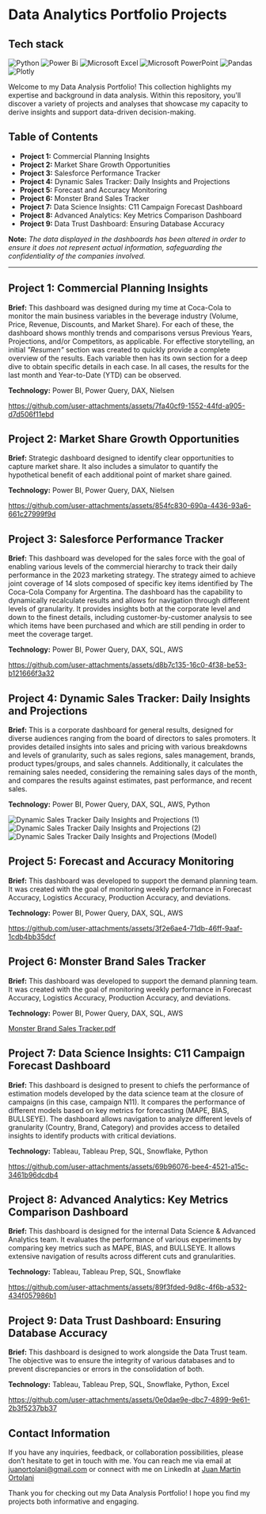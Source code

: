 # Data Analytics Portfolio Projects

## Tech stack
![Python](https://img.shields.io/badge/python-3670A0?style=for-the-badge&logo=python&logoColor=ffdd54)
![Power Bi](https://img.shields.io/badge/power_bi-F2C811?style=for-the-badge&logo=powerbi&logoColor=black)
![Microsoft Excel](https://img.shields.io/badge/Microsoft_Excel-217346?style=for-the-badge&logo=microsoft-excel&logoColor=white)
![Microsoft PowerPoint](https://img.shields.io/badge/Microsoft_PowerPoint-B7472A?style=for-the-badge&logo=microsoft-powerpoint&logoColor=white)
![Pandas](https://img.shields.io/badge/pandas-%23150458.svg?style=for-the-badge&logo=pandas&logoColor=white)
![Plotly](https://img.shields.io/badge/Plotly-3F4F75.svg?style=for-the-badge&logo=Plotly&logoColor=white)

Welcome to my Data Analysis Portfolio! This collection highlights my expertise and background in data analysis. Within this repository, you'll discover a variety of projects and analyses that showcase my capacity to derive insights and support data-driven decision-making.

## Table of Contents

- **Project 1:** Commercial Planning Insights
- **Project 2:** Market Share Growth Opportunities
- **Project 3:** Salesforce Performance Tracker
- **Project 4:** Dynamic Sales Tracker: Daily Insights and Projections
- **Project 5:** Forecast and Accuracy Monitoring
- **Project 6:** Monster Brand Sales Tracker
- **Project 7:** Data Science Insights: C11 Campaign Forecast Dashboard
- **Project 8:** Advanced Analytics: Key Metrics Comparison Dashboard
- **Project 9:** Data Trust Dashboard: Ensuring Database Accuracy

**Note:** *The data displayed in the dashboards has been altered in order to ensure it does not represent actual information, safeguarding the confidentiality of the companies involved.*

---
## Project 1: Commercial Planning Insights

**Brief:** This dashboard was designed during my time at Coca-Cola to monitor the main business variables in the beverage industry (Volume, Price, Revenue, Discounts, and Market Share). For each of these, the dashboard shows monthly trends and comparisons versus Previous Years, Projections, and/or Competitors, as applicable.
For effective storytelling, an initial *"Resumen"* section was created to quickly provide a complete overview of the results. Each variable then has its own section for a deep dive to obtain specific details in each case.
In all cases, the results for the last month and Year-to-Date (YTD) can be observed.

**Technology:** Power BI, Power Query, DAX, Nielsen

https://github.com/user-attachments/assets/7fa40cf9-1552-44fd-a905-d7d506f11ebd

## Project 2: Market Share Growth Opportunities

**Brief:** Strategic dashboard designed to identify clear opportunities to capture market share.
It also includes a simulator to quantify the hypothetical benefit of each additional point of market share gained.

**Technology:** Power BI, Power Query, DAX, Nielsen

https://github.com/user-attachments/assets/854fc830-690a-4436-93a6-661c27999f9d

## Project 3: Salesforce Performance Tracker

**Brief:** This dashboard was developed for the sales force with the goal of enabling various levels of the commercial hierarchy to track their daily performance in the 2023 marketing strategy. The strategy aimed to achieve joint coverage of 14 slots composed of specific key items identified by The Coca-Cola Company for Argentina.
The dashboard has the capability to dynamically recalculate results and allows for navigation through different levels of granularity. It provides insights both at the corporate level and down to the finest details, including customer-by-customer analysis to see which items have been purchased and which are still pending in order to meet the coverage target.

**Technology:** Power BI, Power Query, DAX, SQL, AWS

https://github.com/user-attachments/assets/d8b7c135-16c0-4f38-be53-b121666f3a32

## Project 4: Dynamic Sales Tracker: Daily Insights and Projections

**Brief:** This is a corporate dashboard for general results, designed for diverse audiences ranging from the board of directors to sales promoters. It provides detailed insights into sales and pricing with various breakdowns and levels of granularity, such as sales regions, sales management, brands, product types/groups, and sales channels.
Additionally, it calculates the remaining sales needed, considering the remaining sales days of the month, and compares the results against estimates, past performance, and recent sales.

**Technology:** Power BI, Power Query, DAX, SQL, AWS, Python

![Dynamic Sales Tracker Daily Insights and Projections (1)](https://github.com/user-attachments/assets/a983306d-3d01-4b32-9bad-ff7d68656940)
![Dynamic Sales Tracker Daily Insights and Projections (2)](https://github.com/user-attachments/assets/c8ea5441-6fd2-47c7-9d7f-91cffa3aba76)
![Dynamic Sales Tracker Daily Insights and Projections (Model)](https://github.com/user-attachments/assets/f7d4152c-6018-4584-902e-39c1a6065e25)

## Project 5: Forecast and Accuracy Monitoring

**Brief:** This dashboard was developed to support the demand planning team. It was created with the goal of monitoring weekly performance in Forecast Accuracy, Logistics Accuracy, Production Accuracy, and deviations. 

**Technology:** Power BI, Power Query, DAX, SQL, AWS

https://github.com/user-attachments/assets/3f2e6ae4-71db-46ff-9aaf-1cdb4bb35dcf

## Project 6: Monster Brand Sales Tracker

**Brief:** This dashboard was developed to support the demand planning team. It was created with the goal of monitoring weekly performance in Forecast Accuracy, Logistics Accuracy, Production Accuracy, and deviations. 

**Technology:** Power BI, Power Query, DAX, SQL, AWS

[Monster Brand Sales Tracker.pdf](https://github.com/user-attachments/files/17099900/Monster.Brand.Sales.Tracker.pdf)

## Project 7: Data Science Insights: C11 Campaign Forecast Dashboard

**Brief:** This dashboard is designed to present to chiefs the performance of estimation models developed by the data science team at the closure of campaigns (in this case, campaign N11). It compares the performance of different models based on key metrics for forecasting (MAPE, BIAS, BULLSEYE). The dashboard allows navigation to analyze different levels of granularity (Country, Brand, Category) and provides access to detailed insights to identify products with critical deviations.

**Technology:** Tableau, Tableau Prep, SQL, Snowflake, Python

https://github.com/user-attachments/assets/69b96076-bee4-4521-a15c-3461b96dcdb4

## Project 8: Advanced Analytics: Key Metrics Comparison Dashboard

**Brief:** This dashboard is designed for the internal Data Science & Advanced Analytics team. It evaluates the performance of various experiments by comparing key metrics such as MAPE, BIAS, and BULLSEYE. It allows extensive navigation of results across different cuts and granularities.

**Technology:** Tableau, Tableau Prep, SQL, Snowflake

https://github.com/user-attachments/assets/89f3fded-9d8c-4f6b-a532-434f057986b1

## Project 9: Data Trust Dashboard: Ensuring Database Accuracy

**Brief:** This dashboard is designed to work alongside the Data Trust team. The objective was to ensure the integrity of various databases and to prevent discrepancies or errors in the consolidation of both.

**Technology:** Tableau, Tableau Prep, SQL, Snowflake, Python, Excel

https://github.com/user-attachments/assets/0e0dae9e-dbc7-4899-9e61-2b3f5237bb37

## Contact Information

If you have any inquiries, feedback, or collaboration possibilities, please don’t hesitate to get in touch with me. You can reach me via email at juanortolani@gmail.com or connect with me on LinkedIn at [Juan Martin Ortolani](https://www.linkedin.com/in/juan-mart%C3%ADn-ortolani-615b86181/)

Thank you for checking out my Data Analysis Portfolio! I hope you find my projects both informative and engaging.
